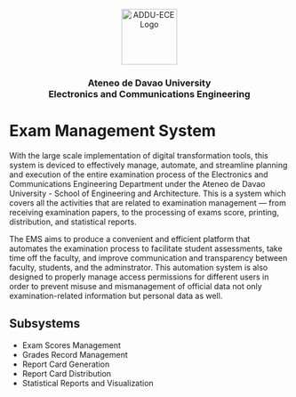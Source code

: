 <p align="center"><a href="https://www.facebook.com/EnggArchi" target="_blank"><img width="100" src="https://scontent.fcgy2-1.fna.fbcdn.net/v/t39.30808-6/294080708_542060584374747_5401035328925890890_n.jpg?_nc_cat=108&ccb=1-7&_nc_sid=09cbfe&_nc_eui2=AeH-fHD5cTCNacrHzw5y4lo40Xdmp_ZV1UTRd2an9lXVRHQyOweZQ9XewXxc-ecQN-rjEAwd42P-4uDzoWb4tfc9&_nc_ohc=OiD2NBMfrRQAX-sCbci&_nc_ht=scontent.fcgy2-1.fna&oh=00_AT87pGcU6vUDgpdCUx4PqeoDcT9Qx4nDjs6PjGoWN7yQGQ&oe=62F0497C" alt="ADDU-ECE Logo"></a>
</p>
<h3 align="center">Ateneo de Davao University</br>Electronics and Communications Engineering</h3>

# Exam Management System 
With the large scale implementation of digital transformation tools, this system is deviced to effectively manage, automate, and streamline planning and execution of the entire examination process of the Electronics and Communications Engineering Department under the Ateneo de Davao University - School of Engineering and Architecture. This is a system which covers all the activities that are related to examination management — from receiving examination papers, to the processing of exams score, printing, distribution, and statistical reports.

The EMS aims to produce a convenient and efficient platform that automates the examination process to facilitate student assessments, take time off the faculty, and improve communication and transparency between faculty, students, and the adminstrator.  This automation system is also designed to properly manage access permissions for different users in order to prevent misuse and mismanagement of official data not only examination-related information but personal data as well. 

## Subsystems
* Exam Scores Management
* Grades Record Management
* Report Card Generation
* Report Card Distribution
* Statistical Reports and Visualization
